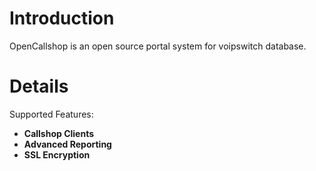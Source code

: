 # Introduction #

OpenCallshop is an open source portal system for voipswitch database.


# Details #

Supported Features:
  * **Callshop Clients**
  * **Advanced Reporting**
  * **SSL Encryption**